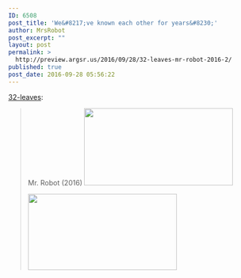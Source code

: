 ```yaml
---
ID: 6508
post_title: 'We&#8217;ve known each other for years&#8230;'
author: MrsRobot
post_excerpt: ""
layout: post
permalink: >
  http://preview.argsr.us/2016/09/28/32-leaves-mr-robot-2016-2/
published: true
post_date: 2016-09-28 05:56:22
---
```

<a class="tumblr_blog" href="http://32-leaves.tumblr.com/post/151030095309/mr-robot-2016" target="_blank" rel="noopener">32-leaves</a>:
<blockquote>Mr. Robot (2016)

<img class="alignnone size-medium wp-image-7778" src="http://45.76.169.35/wp-content/uploads/ExternalLink_tumblr_oe6s1vVTAI1rsn47po1_500-300x156.png" alt="" width="300" height="156" />

<img class="alignnone size-medium wp-image-7779" src="http://45.76.169.35/wp-content/uploads/ExternalLink_tumblr_oe6s1vVTAI1rsn47po2_500-300x154.png" alt="" width="300" height="154" /></blockquote>